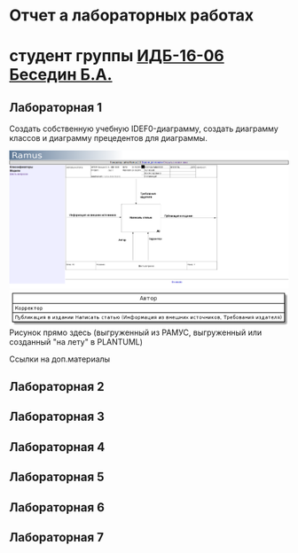 # Отчет а лабораторных работах
# студент группы [ИДБ-16-06](https://github.com/stankin/design-2018/wiki/list-idb-16-06) [Беседин Б.А.](https://github.com/akumaB)

## Лабораторная 1

Создать собственную учебную IDEF0-диаграмму, создать диаграмму классов и диаграмму прецедентов для диаграммы.

![IDEF0 диаграмма](https://github.com/akumaB/Besedin.github.io/blob/master/idef0Besedin.png)
![Диаграмма классов](https://github.com/akumaB/Besedin.github.io/blob/master/diaBesedin.png)
Рисунок прямо здесь (выгруженный из РАМУС, выгруженный или созданный "на лету" в PLANTUML)

Ссылки на доп.материалы

## Лабораторная 2

## Лабораторная 3

## Лабораторная 4

## Лабораторная 5

## Лабораторная 6

## Лабораторная 7

